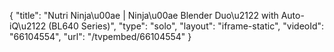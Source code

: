 {
    "title": "Nutri Ninja\u00ae | Ninja\u00ae Blender Duo\u2122 with Auto-iQ\u2122 (BL640 Series)",
    "type": "solo",
    "layout": "iframe-static",
    "videoId": "66104554",
    "url": "\/tvpembed\/66104554"
}
